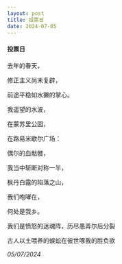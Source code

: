 ```yaml
---
layout: post
title: 投票日
date: 2024-07-05
---
```


#### 投票日


去年的春天，

修正主义尚未复辟，

前途平稳如水獭的掌心。


我遥望的水波，

在蒙苏里公园，

在路易米歇尔广场：

偶尔的血骷髅，

我当中斩断对称一半，

枫丹白露的陷落之山，

我们咆哮在，

何处是我乡。


我们是愤怒的迷魂阵，历尽愚弄尔后分裂

古人以土喂养的蜈蚣在彼世啄我的胜负欲


*05/07/2024*
